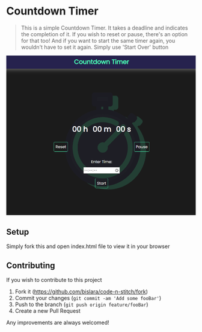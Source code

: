 # Countdown Timer
> This is a simple Countdown Timer. It takes a deadline and indicates the completion of it.
> If you wish to reset or pause, there's an option for that too!
> And if you want to start the same timer again, you wouldn't have to set it again. Simply use 'Start Over' button

![](header.png)

## Setup

Simply fork this and open index.html file to view it in your browser

## Contributing

If you wish to contribute to this project

1. Fork it (<https://github.com/bislara/code-n-stitch/fork>)
2. Commit your changes (`git commit -am 'Add some fooBar'`)
3. Push to the branch (`git push origin feature/fooBar`)
4. Create a new Pull Request

Any improvements are always welcomed!
